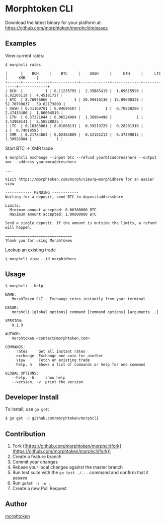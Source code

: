 # Morphtoken CLI

Download the latest binary for your platform at https://github.com/morphtoken/morphcli/releases


## Examples

View current rates:

```
$ morphcli rates

|      |    BCH     |    BTC     |    DASH     |     ETH     |     LTC     |     XMR     |
+------+------------+------------+-------------+-------------+-------------+-------------+
| BCH  |          1 | 0.11235795 |  2.35885419 |  1.69615598 |  5.92205119 |  4.45181727 |
| BTC  | 8.76976066 |          1 | 20.99410136 | 15.09600328 | 52.70700637 | 39.62173809 |
| DASH | 0.41169701 | 0.04694507 |           1 |  0.70868290 |  2.47433400 |  1.86004519 |
| ETH  | 0.57221844 | 0.06524904 |  1.36984490 |           1 |  3.43908141 |  2.58528025 |
| LTC  | 0.16383061 | 0.01868131 |  0.39219729 |  0.28201310 |           1 |  0.74018593 |
| XMR  | 0.21784864 | 0.02484089 |  0.52151212 |  0.37499813 |  1.30928884 |           1 |
```

Start BTC -> XMR trade

```
$ morphcli exchange --input btc --refund yourbtcaddresshere --output xmr --address yourxmraddresshere

...

Visit https://morphtoken.com/morph/view?q=morphidhere for an easier view

------------ PENDING ------------
Waiting for a deposit, send BTC to depositaddresshere

Limits:
  Minimum amount accepted: 0.00300000 BTC
  Maximum amount accepted: 1.00000000 BTC

Send a single deposit. If the amount is outside the limits, a refund will happen.

==============================
Thank you for using MorphToken
```

Lookup an existing trade

```
$ morphcli view --id morphidhere
```


## Usage

```
$ morphcli --help

NAME:
   MorphToken CLI - Exchange coins instantly from your terminal

USAGE:
   morphcli [global options] command [command options] [arguments...]

VERSION:
   0.1.0

AUTHOR:
   morphtoken <contact@morphtoken.com>

COMMANDS:
     rates     Get all instant rates
     exchange  Exchange one coin for another
     view      Fetch an existing trade
     help, h   Shows a list of commands or help for one command

GLOBAL OPTIONS:
   --help, -h     show help
   --version, -v  print the version
```

## Developer Install

To install, use `go get`:

```bash
$ go get -d github.com/morphtoken/morphcli
```

## Contribution

1. Fork ([https://github.com/morphtoken/morphcli/fork](https://github.com/morphtoken/morphcli/fork))
1. Create a feature branch
1. Commit your changes
1. Rebase your local changes against the master branch
1. Run test suite with the `go test ./...` command and confirm that it passes
1. Run `gofmt -s -w .`
1. Create a new Pull Request

## Author

[morphtoken](https://github.com/morphtoken)
